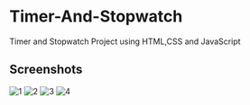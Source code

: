 # Timer-And-Stopwatch
Timer and Stopwatch Project using HTML,CSS and JavaScript

## Screenshots

![1](https://github.com/SyndicateSiD/Timer-And-Stopwatch/assets/89546193/a6848b4e-6b5c-4976-9aad-8fd5c028027b)
![2](https://github.com/SyndicateSiD/Timer-And-Stopwatch/assets/89546193/8d896e02-60f5-49b6-a4fd-5b7ae759b2ab)
![3](https://github.com/SyndicateSiD/Timer-And-Stopwatch/assets/89546193/0bce5b28-8cee-43da-930a-bf88a1e11a7d)
![4](https://github.com/SyndicateSiD/Timer-And-Stopwatch/assets/89546193/f7762d2b-e071-4e2c-a64c-0c2b3afb3cba)
